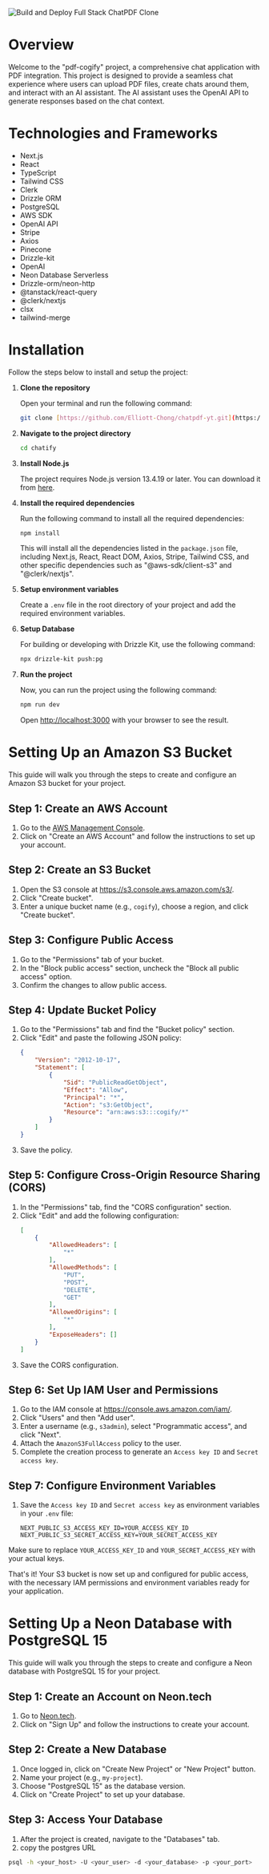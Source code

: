 ![Build and Deploy Full Stack ChatPDF Clone](https://github.com/Elliott-Chong/chatpdf-yt/assets/77007117/7fcee290-ca52-46ee-ae82-3490f505270b)


# Overview

Welcome to the "pdf-cogify" project, a comprehensive chat application with PDF integration. This project is designed to provide a seamless chat experience where users can upload PDF files, create chats around them, and interact with an AI assistant. The AI assistant uses the OpenAI API to generate responses based on the chat context.

# Technologies and Frameworks

- Next.js
- React
- TypeScript
- Tailwind CSS
- Clerk
- Drizzle ORM
- PostgreSQL
- AWS SDK
- OpenAI API
- Stripe
- Axios
- Pinecone
- Drizzle-kit
- OpenAI
- Neon Database Serverless
- Drizzle-orm/neon-http
- @tanstack/react-query
- @clerk/nextjs
- clsx
- tailwind-merge

# Installation

Follow the steps below to install and setup the project:

1. **Clone the repository**

   Open your terminal and run the following command:

   ```bash
   git clone [https://github.com/Elliott-Chong/chatpdf-yt.git](https://github.com/Shubham-sharma8/chatify)
   ```

2. **Navigate to the project directory**

   ```bash
   cd chatify
   ```

3. **Install Node.js**

   The project requires Node.js version 13.4.19 or later. You can download it from [here](https://nodejs.org/en/download/).

4. **Install the required dependencies**

   Run the following command to install all the required dependencies:

   ```bash
   npm install
   ```

   This will install all the dependencies listed in the `package.json` file, including Next.js, React, React DOM, Axios, Stripe, Tailwind CSS, and other specific dependencies such as "@aws-sdk/client-s3" and "@clerk/nextjs".

5. **Setup environment variables**

    Create a `.env` file in the root directory of your project and add the required environment variables.
6. **Setup Database**

    For building or developing with Drizzle Kit, use the following command:

    ```bash
    npx drizzle-kit push:pg
    ```


7. **Run the project**

    Now, you can run the project using the following command:

    ```bash
    npm run dev
    ```

    Open [http://localhost:3000](http://localhost:3000) with your browser to see the result.

   
# Setting Up an Amazon S3 Bucket

This guide will walk you through the steps to create and configure an Amazon S3 bucket for your project.

## Step 1: Create an AWS Account

1. Go to the [AWS Management Console](https://aws.amazon.com/).
2. Click on "Create an AWS Account" and follow the instructions to set up your account.

## Step 2: Create an S3 Bucket

1. Open the S3 console at https://s3.console.aws.amazon.com/s3/.
2. Click "Create bucket".
3. Enter a unique bucket name (e.g., `cogify`), choose a region, and click "Create bucket".

## Step 3: Configure Public Access

1. Go to the "Permissions" tab of your bucket.
2. In the "Block public access" section, uncheck the "Block all public access" option.
3. Confirm the changes to allow public access.

## Step 4: Update Bucket Policy

1. Go to the "Permissions" tab and find the "Bucket policy" section.
2. Click "Edit" and paste the following JSON policy:
    ```json
    {
        "Version": "2012-10-17",
        "Statement": [
            {
                "Sid": "PublicReadGetObject",
                "Effect": "Allow",
                "Principal": "*",
                "Action": "s3:GetObject",
                "Resource": "arn:aws:s3:::cogify/*"
            }
        ]
    }
    ```
3. Save the policy.

## Step 5: Configure Cross-Origin Resource Sharing (CORS)

1. In the "Permissions" tab, find the "CORS configuration" section.
2. Click "Edit" and add the following configuration:
    ```json
    [
        {
            "AllowedHeaders": [
                "*"
            ],
            "AllowedMethods": [
                "PUT",
                "POST",
                "DELETE",
                "GET"
            ],
            "AllowedOrigins": [
                "*"
            ],
            "ExposeHeaders": []
        }
    ]
    ```
3. Save the CORS configuration.

## Step 6: Set Up IAM User and Permissions

1. Go to the IAM console at https://console.aws.amazon.com/iam/.
2. Click "Users" and then "Add user".
3. Enter a username (e.g., `s3admin`), select "Programmatic access", and click "Next".
4. Attach the `AmazonS3FullAccess` policy to the user.
5. Complete the creation process to generate an `Access key ID` and `Secret access key`.

## Step 7: Configure Environment Variables

1. Save the `Access key ID` and `Secret access key` as environment variables in your `.env` file:
    ```
    NEXT_PUBLIC_S3_ACCESS_KEY_ID=YOUR_ACCESS_KEY_ID
    NEXT_PUBLIC_S3_SECRET_ACCESS_KEY=YOUR_SECRET_ACCESS_KEY
    ```

Make sure to replace `YOUR_ACCESS_KEY_ID` and `YOUR_SECRET_ACCESS_KEY` with your actual keys.

That's it! Your S3 bucket is now set up and configured for public access, with the necessary IAM permissions and environment variables ready for your application.


# Setting Up a Neon Database with PostgreSQL 15

This guide will walk you through the steps to create and configure a Neon database with PostgreSQL 15 for your project.

## Step 1: Create an Account on Neon.tech

1. Go to [Neon.tech](https://neon.tech/).
2. Click on "Sign Up" and follow the instructions to create your account.

## Step 2: Create a New Database

1. Once logged in, click on "Create New Project" or "New Project" button.
2. Name your project (e.g., `my-project`).
3. Choose "PostgreSQL 15" as the database version.
4. Click on "Create Project" to set up your database.

## Step 3: Access Your Database

1. After the project is created, navigate to the "Databases" tab.
2. copy the postgres URL

```sh
psql -h <your_host> -U <your_user> -d <your_database> -p <your_port>



